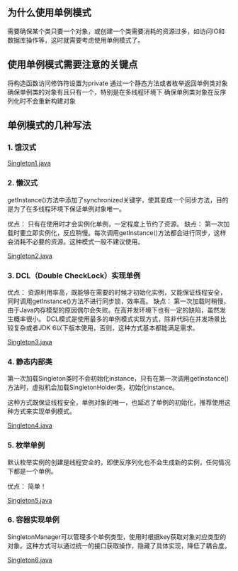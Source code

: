 ## <a id="top"></a>为什么使用单例模式
需要确保某个类只要一个对象，或创建一个类需要消耗的资源过多，如访问IO和数据库操作等，这时就需要考虑使用单例模式了。

## 使用单例模式需要注意的关键点
将构造函数访问修饰符设置为private
通过一个静态方法或者枚举返回单例类对象
确保单例类的对象有且只有一个，特别是在多线程环境下
确保单例类对象在反序列化时不会重新构建对象
## 单例模式的几种写法

### 1. 饿汉式
[Singleton1.java](/src/review02/Singleton1.java)
### 2. 懒汉式
getInstance()方法中添加了synchronized关键字，使其变成一个同步方法，目的是为了在多线程环境下保证单例对象唯一。

优点： 只有在使用时才会实例化单例，一定程度上节约了资源。 
缺点： 第一次加载时要立即实例化，反应稍慢。每次调用getInstance()方法都会进行同步，这样会消耗不必要的资源。这种模式一般不建议使用。

[Singleton2.java](/src/review02/Singleton2.java)
### 3. DCL（Double CheckLock）实现单例
优点： 资源利用率高，既能够在需要的时候才初始化实例，又能保证线程安全，同时调用getInstance()方法不进行同步锁，效率高。 
缺点： 第一次加载时稍慢，由于Java内存模型的原因偶尔会失败。在高并发环境下也有一定的缺陷，虽然发生概率很小。 
DCL模式是使用最多的单例模式实现方式，除非代码在并发场景比较复杂或者JDK 6以下版本使用，否则，这种方式基本都能满足需求。

[Singleton3.java](/src/review02/Singleton3.java)
### 4. 静态内部类
第一次加载Singleton类时不会初始化instance，只有在第一次调用getInstance()方法时，虚拟机会加载SingletonHolder类，初始化instance。

这种方式既保证线程安全，单例对象的唯一，也延迟了单例的初始化，推荐使用这种方式来实现单例模式。

[Singleton4.java](/src/review02/Singleton4.java)
### 5. 枚举单例
默认枚举实例的创建是线程安全的，即使反序列化也不会生成新的实例，任何情况下都是一个单例。

优点： 简单！

[Singleton5.java](/src/review02/Singleton5.java)
### 6. 容器实现单例
SingletonManager可以管理多个单例类型，使用时根据key获取对象对应类型的对象。这种方式可以通过统一的接口获取操作，隐藏了具体实现，降低了耦合度。

[Singleton6.java](/src/review02/Singleton6.java)